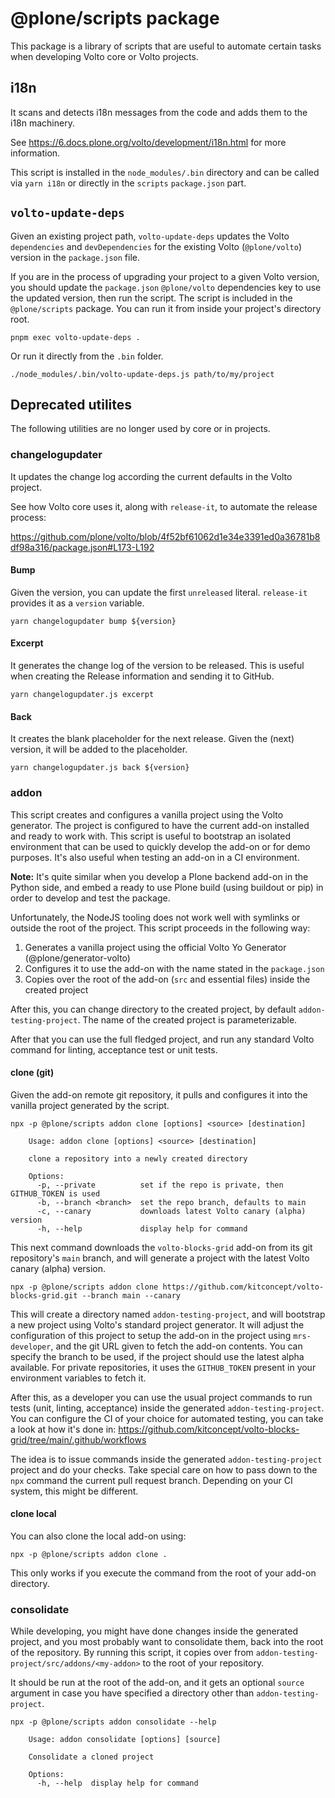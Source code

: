 # @plone/scripts package

This package is a library of scripts that are useful to automate certain tasks when developing Volto core or Volto projects.

## i18n

It scans and detects i18n messages from the code and adds them to the i18n machinery.

See https://6.docs.plone.org/volto/development/i18n.html for more information.

This script is installed in the `node_modules/.bin` directory and can be called via `yarn i18n` or directly in the `scripts` `package.json` part.

## `volto-update-deps`

Given an existing project path, `volto-update-deps` updates the Volto `dependencies` and `devDependencies` for the existing Volto (`@plone/volto`) version in the `package.json` file.

If you are in the process of upgrading your project to a given Volto version, you should update the `package.json` `@plone/volto` dependencies key to use the updated version, then run the script.
The script is included in the `@plone/scripts` package.
You can run it from inside your project's directory root.

```shell
pnpm exec volto-update-deps .
```

Or run it directly from the `.bin` folder.

```shell
./node_modules/.bin/volto-update-deps.js path/to/my/project
```

## Deprecated utilites

The following utilities are no longer used by core or in projects.

### changelogupdater

It updates the change log according the current defaults in the Volto project.

See how Volto core uses it, along with `release-it`, to automate the release process:

https://github.com/plone/volto/blob/4f52bf61062d1e34e3391ed0a36781b8df98a316/package.json#L173-L192

#### Bump

Given the version, you can update the first `unreleased` literal. `release-it` provides it as a `version` variable.

```shell
yarn changelogupdater bump ${version}
```

#### Excerpt

It generates the change log of the version to be released. This is useful when creating the Release information and sending it to GitHub.

```shell
yarn changelogupdater.js excerpt
```

#### Back

It creates the blank placeholder for the next release. Given the (next) version, it will be added to the placeholder.

```shell
yarn changelogupdater.js back ${version}
```

### addon

This script creates and configures a vanilla project using the Volto generator.
The project is configured to have the current add-on installed and ready to work with.
This script is useful to bootstrap an isolated environment that can be used to quickly develop the add-on or for demo purposes.
It's also useful when testing an add-on in a CI environment.

**Note:** It's quite similar when you develop a Plone backend add-on in the Python side, and embed a ready to use Plone build (using buildout or pip) in order to develop and test the package.

Unfortunately, the NodeJS tooling does not work well with symlinks or outside the root of the project.
This script proceeds in the following way:

1. Generates a vanilla project using the official Volto Yo Generator (@plone/generator-volto)
2. Configures it to use the add-on with the name stated in the `package.json`
3. Copies over the root of the add-on (`src` and essential files) inside the created project

After this, you can change directory to the created project, by default `addon-testing-project`.
The name of the created project is parameterizable.

After that you can use the full fledged project, and run any standard Volto command for linting, acceptance test or unit tests.

#### clone (git)

Given the add-on remote git repository, it pulls and configures it into the vanilla project generated by the script.

`npx -p @plone/scripts addon clone [options] <source> [destination]`

```console
    Usage: addon clone [options] <source> [destination]

    clone a repository into a newly created directory

    Options:
      -p, --private          set if the repo is private, then GITHUB_TOKEN is used
      -b, --branch <branch>  set the repo branch, defaults to main
      -c, --canary           downloads latest Volto canary (alpha) version
      -h, --help             display help for command
```

This next command downloads the `volto-blocks-grid` add-on from its git repository's `main` branch, and will generate a project with the latest Volto canary (alpha) version.

```shell
npx -p @plone/scripts addon clone https://github.com/kitconcept/volto-blocks-grid.git --branch main --canary
```

This will create a directory named `addon-testing-project`, and will bootstrap a new project using Volto's standard project generator.
It will adjust the configuration of this project to setup the add-on in the project using `mrs-developer`, and the git URL given to fetch the add-on contents.
You can specify the branch to be used, if the project should use the latest alpha available.
For private repositories, it uses the `GITHUB_TOKEN` present in your environment variables to fetch it.

After this, as a developer you can use the usual project commands to run tests (unit, linting, acceptance) inside the generated `addon-testing-project`.
You can configure the CI of your choice for automated testing, you can take a look at how it's done in: https://github.com/kitconcept/volto-blocks-grid/tree/main/.github/workflows

The idea is to issue commands inside the generated `addon-testing-project` project and do your checks.
Take special care on how to pass down to the `npx` command the current pull request branch.
Depending on your CI system, this might be different.

#### clone local

You can also clone the local add-on using:

```shell
npx -p @plone/scripts addon clone .
```

This only works if you execute the command from the root of your add-on directory.

### consolidate

While developing, you might have done changes inside the generated project, and you most probably want to consolidate them, back into the root of the repository.
By running this script, it copies over from `addon-testing-project/src/addons/<my-addon>` to the root of your repository.

It should be run at the root of the add-on, and it gets an optional `source` argument in case you have specified a directory other than `addon-testing-project`.

`npx -p @plone/scripts addon consolidate --help`

```console
    Usage: addon consolidate [options] [source]

    Consolidate a cloned project

    Options:
      -h, --help  display help for command
```
